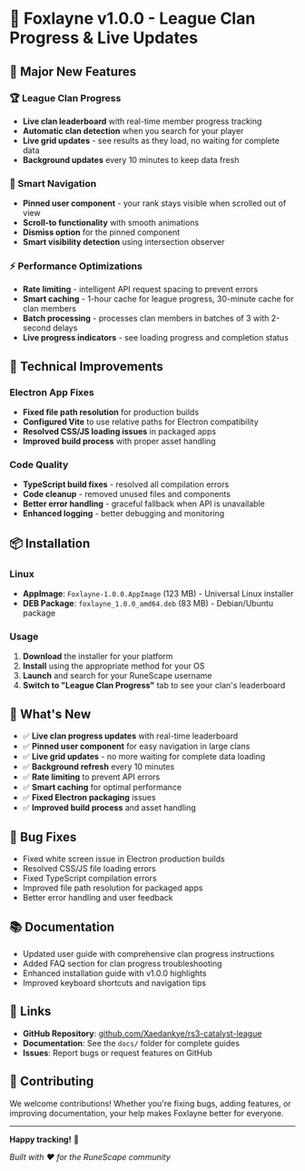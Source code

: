 # 🦊 Foxlayne v1.0.0 - League Clan Progress & Live Updates

## 🎉 Major New Features

### 🏆 League Clan Progress
- **Live clan leaderboard** with real-time member progress tracking
- **Automatic clan detection** when you search for your player
- **Live grid updates** - see results as they load, no waiting for complete data
- **Background updates** every 10 minutes to keep data fresh

### 🎯 Smart Navigation
- **Pinned user component** - your rank stays visible when scrolled out of view
- **Scroll-to functionality** with smooth animations
- **Dismiss option** for the pinned component
- **Smart visibility detection** using intersection observer

### ⚡ Performance Optimizations
- **Rate limiting** - intelligent API request spacing to prevent errors
- **Smart caching** - 1-hour cache for league progress, 30-minute cache for clan members
- **Batch processing** - processes clan members in batches of 3 with 2-second delays
- **Live progress indicators** - see loading progress and completion status

## 🔧 Technical Improvements

### Electron App Fixes
- **Fixed file path resolution** for production builds
- **Configured Vite** to use relative paths for Electron compatibility
- **Resolved CSS/JS loading issues** in packaged apps
- **Improved build process** with proper asset handling

### Code Quality
- **TypeScript build fixes** - resolved all compilation errors
- **Code cleanup** - removed unused files and components
- **Better error handling** - graceful fallback when API is unavailable
- **Enhanced logging** - better debugging and monitoring

## 📦 Installation

### Linux
- **AppImage**: `Foxlayne-1.0.0.AppImage` (123 MB) - Universal Linux installer
- **DEB Package**: `foxlayne_1.0.0_amd64.deb` (83 MB) - Debian/Ubuntu package

### Usage
1. **Download** the installer for your platform
2. **Install** using the appropriate method for your OS
3. **Launch** and search for your RuneScape username
4. **Switch to "League Clan Progress"** tab to see your clan's leaderboard

## 🚀 What's New

- ✅ **Live clan progress updates** with real-time leaderboard
- ✅ **Pinned user component** for easy navigation in large clans
- ✅ **Live grid updates** - no more waiting for complete data loading
- ✅ **Background refresh** every 10 minutes
- ✅ **Rate limiting** to prevent API errors
- ✅ **Smart caching** for optimal performance
- ✅ **Fixed Electron packaging** issues
- ✅ **Improved build process** and asset handling

## 🐛 Bug Fixes

- Fixed white screen issue in Electron production builds
- Resolved CSS/JS file loading errors
- Fixed TypeScript compilation errors
- Improved file path resolution for packaged apps
- Better error handling and user feedback

## 📚 Documentation

- Updated user guide with comprehensive clan progress instructions
- Added FAQ section for clan progress troubleshooting
- Enhanced installation guide with v1.0.0 highlights
- Improved keyboard shortcuts and navigation tips

## 🔗 Links

- **GitHub Repository**: [github.com/Xaedankye/rs3-catalyst-league](https://github.com/Xaedankye/rs3-catalyst-league)
- **Documentation**: See the `docs/` folder for complete guides
- **Issues**: Report bugs or request features on GitHub

## 🤝 Contributing

We welcome contributions! Whether you're fixing bugs, adding features, or improving documentation, your help makes Foxlayne better for everyone.

---

**Happy tracking!** 🦊

*Built with ❤️ for the RuneScape community*

